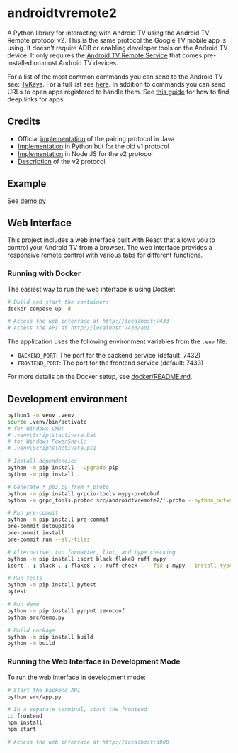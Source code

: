 # androidtvremote2

A Python library for interacting with Android TV using the Android TV Remote protocol v2. This is the same protocol the Google TV mobile app is using. It doesn't require ADB or enabling developer tools on the Android TV device. It only requires the [Android TV Remote Service](https://play.google.com/store/apps/details?id=com.google.android.tv.remote.service) that comes pre-installed on most Android TV devices.

For a list of the most common commands you can send to the Android TV see: [TvKeys](https://github.com/tronikos/androidtvremote2/blob/main/TvKeys.txt).
For a full list see [here](https://github.com/tronikos/androidtvremote2/blob/b4c49ac03043b1b9c40c2f2960e466d5a3b8bd67/src/androidtvremote2/remotemessage.proto#L90).
In addition to commands you can send URLs to open apps registered to handle them. See [this guide](https://community.home-assistant.io/t/android-tv-remote-app-links-deep-linking-guide/567921) for how to find deep links for apps.

## Credits

- Official [implementation](https://android.googlesource.com/platform/external/google-tv-pairing-protocol/+/refs/heads/master) of the pairing protocol in Java
- [Implementation](https://github.com/farshid616/Android-TV-Remote-Controller-Python) in Python but for the old v1 protocol
- [Implementation](https://github.com/louis49/androidtv-remote) in Node JS for the v2 protocol
- [Description](https://github.com/Aymkdn/assistant-freebox-cloud/wiki/Google-TV-(aka-Android-TV)-Remote-Control-(v2)) of the v2 protocol

## Example

See [demo.py](https://github.com/tronikos/androidtvremote2/blob/main/src/demo.py)

## Web Interface

This project includes a web interface built with React that allows you to control your Android TV from a browser. The web interface provides a responsive remote control with various tabs for different functions.

### Running with Docker

The easiest way to run the web interface is using Docker:

```sh
# Build and start the containers
docker-compose up -d

# Access the web interface at http://localhost:7433
# Access the API at http://localhost:7433/api
```

The application uses the following environment variables from the `.env` file:
- `BACKEND_PORT`: The port for the backend service (default: 7432)
- `FRONTEND_PORT`: The port for the frontend service (default: 7433)

For more details on the Docker setup, see [docker/README.md](docker/README.md).

## Development environment

```sh
python3 -m venv .venv
source .venv/bin/activate
# for Windows CMD:
# .venv\Scripts\activate.bat
# for Windows PowerShell:
# .venv\Scripts\Activate.ps1

# Install dependencies
python -m pip install --upgrade pip
python -m pip install .

# Generate *_pb2.py from *.proto
python -m pip install grpcio-tools mypy-protobuf
python -m grpc_tools.protoc src/androidtvremote2/*.proto --python_out=src/androidtvremote2 --mypy_out=src/androidtvremote2 -Isrc/androidtvremote2

# Run pre-commit
python -m pip install pre-commit
pre-commit autoupdate
pre-commit install
pre-commit run --all-files

# Alternative: run formatter, lint, and type checking
python -m pip install isort black flake8 ruff mypy
isort . ; black . ; flake8 . ; ruff check . --fix ; mypy --install-types .

# Run tests
python -m pip install pytest
pytest

# Run demo
python -m pip install pynput zeroconf
python src/demo.py

# Build package
python -m pip install build
python -m build
```

### Running the Web Interface in Development Mode

To run the web interface in development mode:

```sh
# Start the backend API
python src/app.py

# In a separate terminal, start the frontend
cd frontend
npm install
npm start

# Access the web interface at http://localhost:3000
